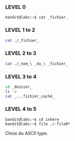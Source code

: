 ### LEVEL 0
```console
bandit@labs:~$ cat _fichier_
```

### LEVEL 1 to 2
```bash
cat ./_fichier_
```

### LEVEL 2 to 3
```bash
cat ./_nom_\ _du_\ _fichier_
```

### LEVEL 3 to 4
```bash
cd _dossier_
ls -a
cat _...fichier_caché_
```
### LEVEL 4 to 5
```console
bandit@labs:~$ cd inhere
bandit@labs:~$ file ./-file0*
```
Choix du ASCII type.
